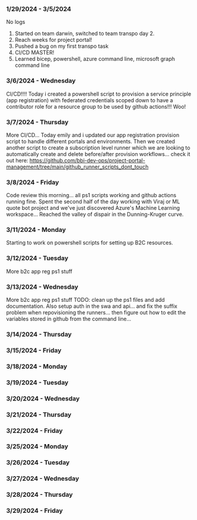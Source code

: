 ### 1/29/2024 - 3/5/2024

No logs

1. Started on team darwin, switched to team transpo day 2.
2. Reach weeks for project portal!
3. Pushed a bug on my first transpo task
4. CI/CD MASTER!
5. Learned bicep, powershell, azure command line, microsoft graph command line

### 3/6/2024 - Wednesday

CI/CD!!!! Today i created a powershell script to provision a service principle (app registration) with federated credentials scoped down to have a contributor role for a resource group to be used by github actions!!! Woo!

### 3/7/2024 - Thursday

More CI/CD... Today emily and i updated our app registration provision script to handle different portals and environments. Then we created another script to create a subscription level runner which we are looking to automatically create and delete before/after provision workflows... check it out here: https://github.com/bbi-dev-ops/project-portal-management/tree/main/github_runner_scripts_dont_touch

### 3/8/2024 - Friday

Code review this morning... all ps1 scripts working and github actions running fine. Spent the second half of the day working with Viraj or ML quote bot project and we've just discovered Azure's Machine Learning workspace... Reached the valley of dispair in the Dunning-Kruger curve.

### 3/11/2024 - Monday

Starting to work on powershell scripts for setting up B2C resources.

### 3/12/2024 - Tuesday

More b2c app reg ps1 stuff

### 3/13/2024 - Wednesday

More b2c app reg ps1 stuff
TODO: clean up the ps1 files and add documentation. Also setup auth in the swa and api... and fix the suffix problem when repovisioning the runners... then figure out how to edit the variables stored in github from the command line...

### 3/14/2024 - Thursday

### 3/15/2024 - Friday

### 3/18/2024 - Monday

### 3/19/2024 - Tuesday

### 3/20/2024 - Wednesday

### 3/21/2024 - Thursday

### 3/22/2024 - Friday

### 3/25/2024 - Monday

### 3/26/2024 - Tuesday

### 3/27/2024 - Wednesday

### 3/28/2024 - Thursday

### 3/29/2024 - Friday
